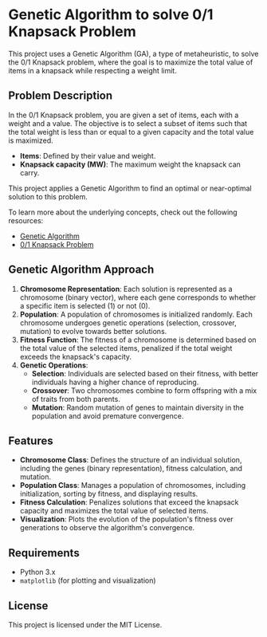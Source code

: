# Genetic Algorithm to solve 0/1 Knapsack Problem

This project uses a Genetic Algorithm (GA), a type of metaheuristic, to solve the 0/1 Knapsack problem, where the goal is to maximize the total value of items in a knapsack while respecting a weight limit.

## Problem Description

In the 0/1 Knapsack problem, you are given a set of items, each with a weight and a value. The objective is to select a subset of items such that the total weight is less than or equal to a given capacity and the total value is maximized.

- **Items**: Defined by their value and weight.
- **Knapsack capacity (MW)**: The maximum weight the knapsack can carry.

This project applies a Genetic Algorithm to find an optimal or near-optimal solution to this problem.

To learn more about the underlying concepts, check out the following resources:
- [Genetic Algorithm](https://en.wikipedia.org/wiki/Genetic_algorithm)
- [0/1 Knapsack Problem](https://en.wikipedia.org/wiki/0/1_knapsack_problem)

## Genetic Algorithm Approach

1. **Chromosome Representation**: Each solution is represented as a chromosome (binary vector), where each gene corresponds to whether a specific item is selected (1) or not (0).
2. **Population**: A population of chromosomes is initialized randomly. Each chromosome undergoes genetic operations (selection, crossover, mutation) to evolve towards better solutions.
3. **Fitness Function**: The fitness of a chromosome is determined based on the total value of the selected items, penalized if the total weight exceeds the knapsack's capacity.
4. **Genetic Operations**: 
   - **Selection**: Individuals are selected based on their fitness, with better individuals having a higher chance of reproducing.
   - **Crossover**: Two chromosomes combine to form offspring with a mix of traits from both parents.
   - **Mutation**: Random mutation of genes to maintain diversity in the population and avoid premature convergence.

## Features

- **Chromosome Class**: Defines the structure of an individual solution, including the genes (binary representation), fitness calculation, and mutation.
- **Population Class**: Manages a population of chromosomes, including initialization, sorting by fitness, and displaying results.
- **Fitness Calculation**: Penalizes solutions that exceed the knapsack capacity and maximizes the total value of selected items.
- **Visualization**: Plots the evolution of the population's fitness over generations to observe the algorithm's convergence.


## Requirements

- Python 3.x
- `matplotlib` (for plotting and visualization)

## License

This project is licensed under the MIT License.



